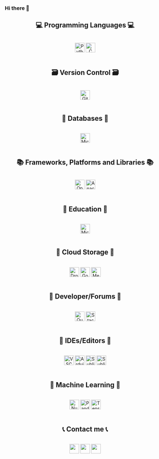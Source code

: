 ### Hi there 👋

<h2 align="center">💻 Programming Languages 💻</h2>
<br>
<div align="center">
    <div>
        <img src="https://img.shields.io/badge/Python-3670A0?style=for-the-badge&logo=python&logoColor=ffdd54&style=plastic" alt="Python" height="30" />
        <img src="https://img.shields.io/badge/c-%2300599C.svg?style=for-the-badge&logo=c&logoColor=white&style=plastic" alt="C" height="30" />
    </div>
</div>
<br>

<h2 align="center">🗃 Version Control 🗃</h2>
<br>
<div align="center">
    <div>
        <img src="https://img.shields.io/badge/Github-181717?logo=github&logoColor=white&style=plastic" alt="Github" height="30" />
    </div>
<br>

	
<h2 align="center">💾 Databases 💾</h2>
<br>
<div align="center">
    <div>
        <img src="https://img.shields.io/badge/Microsoft%20SQL%20Sever-CC2927?style=for-the-badge&logo=microsoft%20sql%20server&logoColor=white&style=plastic" alt="Micrsoft SQL" height="30" />
    </div>
<br>
    
<h2 align="center">📚 Frameworks, Platforms and Libraries 📚 </h2>
<br>
<div align="center">
    <div>
        <img src="https://img.shields.io/badge/opencv-%23white.svg?style=for-the-badge&logo=opencv&logoColor=white&style=plastic" alt="Open CV" height="30" />
	   	<img src="https://img.shields.io/badge/Anaconda-%2344A833.svg?style=for-the-badge&logo=anaconda&logoColor=white&style=plastic" alt="Anaconda" height="30" />
              
</div>
<br>

	
<h2 align="center">🏫 Education	🏫</h2>
<br>
<div align="center">
    <div>
        <img src="https://img.shields.io/badge/Microsoft_Learn-258ffa?style=for-the-badge&logo=microsoft&logoColor=white&style=plastic" alt="Microsoft Learn" height="30" />
		
</div>
<br>	
	
<h2 align="center">👜 Cloud Storage 👜</h2>
<br>
<div align="center">
    <div>
        <img src="https://img.shields.io/badge/Dropbox-%233B4D98.svg?style=for-the-badge&logo=Dropbox&logoColor=white&style=plastic" alt="Dropbox" height="30" />
        <img src="https://img.shields.io/badge/Google%20Drive-4285F4?style=for-the-badge&logo=googledrive&logoColor=white&style=plastic" alt="Google Drive" height="30" />
        <img src="https://img.shields.io/badge/Mega-%23D90007.svg?style=for-the-badge&logo=Mega&logoColor=white&style=plastic" alt="Mega" height="30" />
		
</div>
<br>	
	
<h2 align="center">🤴 Developer/Forums 🤴</h2>
<br>
<div align="center">
    <div>
        <img src="https://img.shields.io/badge/Quora-%23B92B27.svg?style=for-the-badge&logo=Quora&logoColor=white&style=plastic" alt="Quora" height="30" />
        <img src="https://img.shields.io/badge/-Stackoverflow-FE7A16?style=for-the-badge&logo=stack-overflow&logoColor=white&style=plastic" alt="Stack Overflow" height="30" />		
</div>
<br>	
	
	
	
<h2 align="center">🧰 IDEs/Editors 🧰</h2>
<br>
<div align="center">
    <div>
        <img src="https://img.shields.io/badge/Visual%20Studio%20Code-0078d7.svg?style=for-the-badge&logo=visual-studio-code&logoColor=white&style=plastic" alt="VSCode" height="30" />
        <img src="https://img.shields.io/badge/Arduino_IDE-00979D?style=for-the-badge&logo=arduino&logoColor=white&style=plastic" alt="Arduino IDE" height="30" />
        <img src="https://img.shields.io/badge/Sublime%20Text-FF9800?logo=sublime-text&logoColor=white&style=plastic" alt="Sublime text" height="30" />
        <img src="https://img.shields.io/badge/Spyder-838485?style=for-the-badge&logo=spyder%20ide&logoColor=maroon&style=plastic" alt="Sublime text" height="30" />

</div>
<br>

	
	
<h2 align="center">📝 Machine Learning 📝</h2>
<br>
<div align="center">
    <img src="https://img.shields.io/badge/Numpy-%23013243.svg?style=for-the-badge&logo=numpy&logoColor=white&style=plastic" alt="Numpy" height="30"/>
    <img src="https://img.shields.io/badge/Pandas-%23150458.svg?style=for-the-badge&logo=pandas&logoColor=white&style=plastic" alt="Pandas" height="30" />
    <img src="https://img.shields.io/badge/TensorFlow-%23FF6F00.svg?style=for-the-badge&logo=TensorFlow&logoColor=white&style=plastic" alt="Tensorflow" height="30"/>
  
</div>
<br>


<h2 align="center">📞 Contact me 📞</h2>
<br>
<div align="center">
    <a href="https://www.facebook.com/profile.php?id=100053951509859" target="_blank"><img src="https://img.shields.io/badge/Facebook-%231877F2.svg?style=for-the-badge&logo=Facebook&logoColor=white&style=plastic" height="30" ></a>
    <a href="mailto:phantaiduc2005@duck.com" target="_blank"><img src="https://img.shields.io/badge/Gmail-D14836?style=for-the-badge&logo=gmail&logoColor=white&style=plastic" height="30" ></a>
    <a href="https://www.kaggle.com/ducphan1001" target="_blank"><img src="https://img.shields.io/badge/Kaggle-%2320BEFF.svg?&style=for-the-badge&logo=kaggle&logoColor=white&style=plastic" height="30" ></a>
</div>
